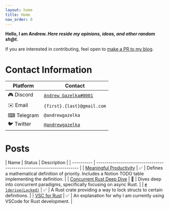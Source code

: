 ```yaml
---
layout: home
title: Home
nav_order: 0
---
```


**Hello, I am Andrew. _Here reside my opinions, ideas, and other random sh@t._**

If you are interested in contributing, feel open to [make a PR to my blog](https://github.com/andrewgazelka/andrewgazelka.github.io). 

# Contact Information

| Platform   | Contact                                                               |
| ---------- | --------------------------------------------------------------------- |
| 🎮 Discord | [`Andrew Gazelka#0001`](https://discord.com/users/190500764106358784) |
| ✉️ Email   | `{first}.{last}@gmail.com`                                            |
| ⌨ Telegram | `@andrewgazelka`                                                      |
| 🐦 Twitter | [`@andrewgazelka`](https://twitter.com/andrewgazelka)                 |

# Posts

| Name   | Status | Description                                                               |
| ---------- | --------------------------------------------------------------------- |
| [Meaningful Productivity](posts/meaningful-productivity) | ✅ | Defines a mathematical definition of priority. Includes a Notion TODO table implementing the definition. |
| [Concurrent Rust Deep Dive](posts/concurrent-rust) | 🔨 | Dives deep into concurrent paradigms, specifically focusing on async Rust. |
| [`#[derive(Locked)`](posts/locked) | ✅ | A Rust crate providing a way to lock structs to certain definitions. |
| [VSC for Rust](posts/vsc-rust) | ✅ | An explanation for why I am currently using VSCode for Rust development. |